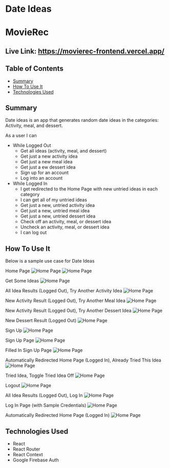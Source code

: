 # Date Ideas

# MovieRec

## Live Link: https://movierec-frontend.vercel.app/

## Table of Contents
- [Summary](##-summary)
- [How To Use It](##-how-to-use-it)
- [Technologies Used](##-technologies-used)

## Summary
Date ideas is an app that generates random date ideas in the categories: Activity, meal, and dessert.

As a user I can
- While Logged Out
  - Get all ideas (activity, meal, and dessert)
  - Get just a new activity idea
  - Get just a new meal idea
  - Get just a ew dessert idea
  - Sign up for an account
  - Log into an account
- While Logged In
  - I get redirected to the Home Page with new untried ideas in each category
  - I can get all of my untried ideas
  - Get just a new, untried activity idea
  - Get just a new, untried meal idea
  - Get just a new, untried dessert idea
  - Check off an activity, meal, or dessert idea
  - Uncheck an activity, meal, or dessert idea
  - I can log out

## How To Use It
Below is a sample use case for Date Ideas

Home Page
![Home Page](./src/images/SS1.png?raw=true "Home Page Top")
![Home Page](./src/images/SS2.png?raw=true "Home Page Bottom")

Get Some Ideas
![Home Page](./src/images/SS3.png?raw=true "Get Some Ideas")

All Idea Results (Logged Out), Try Another Activity Idea
![Home Page](./src/images/SS4.png?raw=true "All Idea Results (Logged Out), Try Another Activity Idea")

New Activity Result (Logged Out), Try Another Meal Idea
![Home Page](./src/images/SS5.png?raw=true "New Activity Result (Logged Out), Try Another Meal Idea")

New Activity Result (Logged Out), Try Another Dessert Idea
![Home Page](./src/images/SS6.png?raw=true "New Meal Result (Logged Out), Try Another Dessert Idea")

New Dessert Result (Logged Out)
![Home Page](./src/images/SS7.png?raw=true "New Dessert Result (Logged Out), T")

Sign Up
![Home Page](./src/images/SS8.png?raw=true "Sign Up")

Sign Up Page
![Home Page](./src/images/SS9.png?raw=true "Sign Up Page")

Filled In Sign Up Page
![Home Page](./src/images/SS10.png?raw=true "Filled In Sign Up Page")

Automatically Redirected Home Page (Logged In), Already Tried This Idea
![Home Page](./src/images/SS11.png?raw=true "Automatically Redirected Home Page (Logged In), Already Tried This Idea")

Tried Idea, Toggle Tried Idea Off
![Home Page](./src/images/SS12.png?raw=true "Tried Idea, Toggle Tried Idea Off")

Logout
![Home Page](./src/images/SS13.png?raw=true "Logout")

All Idea Results (Logged Out), Log In
![Home Page](./src/images/SS14.png?raw=true "All Idea Results (Logged Out), Log In")

Log In Page (with Sample Credentials)
![Home Page](./src/images/SS15.png?raw=true "Log In Page (with Sample Credentials)")

Automatically Redirected Home Page (Logged In)
![Home Page](./src/images/SS16.png?raw=true "Automatically Redirected Home Page (Logged In)")

## Technologies Used
- React
- React Router
- React Context
- Google Firebase Auth